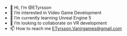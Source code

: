 - 👋 Hi, I’m @ETyrsson
- 👀 I’m interested in Video Game Development
- 🌱 I’m currently learning Unreal Engine 5
- 💞️ I’m looking to collaborate on VR development
- 📫 How to reach me ETyrsson.Vanirgames@gmail.com

<!---
ETyrsson/ETyrsson is a ✨ special ✨ repository because its `README.md` (this file) appears on your GitHub profile.
You can click the Preview link to take a look at your changes.
--->
